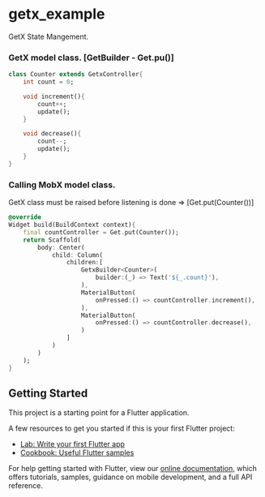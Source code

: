 # getx_example

GetX State Mangement.

### GetX model class. [GetBuilder - Get.pu()]

```dart
class Counter extends GetxController{
    int count = 0;

    void increment(){
        count++;
        update();
    }

    void decrease(){
        count--;
        update();
    }
}
```

### Calling MobX model class.

GetX class must be raised before listening is done
 => [Get.put(Counter())]
```dart
@override
Widget build(BuildContext context){
    final countController = Get.put(Counter());
    return Scaffold(
        body: Center(
            child: Column(
                children:[
                    GetxBuilder<Counter>(
                        builder:(_) => Text('${_.count}'),
                    ),
                    MaterialButton(
                        onPressed:() => countController.increment(),
                    ),
                    MaterialButton(
                        onPressed:() => countController.decrease(),
                    )
                ]
            )
        )
    );
}

```

## Getting Started

This project is a starting point for a Flutter application.

A few resources to get you started if this is your first Flutter project:

- [Lab: Write your first Flutter app](https://flutter.dev/docs/get-started/codelab)
- [Cookbook: Useful Flutter samples](https://flutter.dev/docs/cookbook)

For help getting started with Flutter, view our
[online documentation](https://flutter.dev/docs), which offers tutorials,
samples, guidance on mobile development, and a full API reference.
